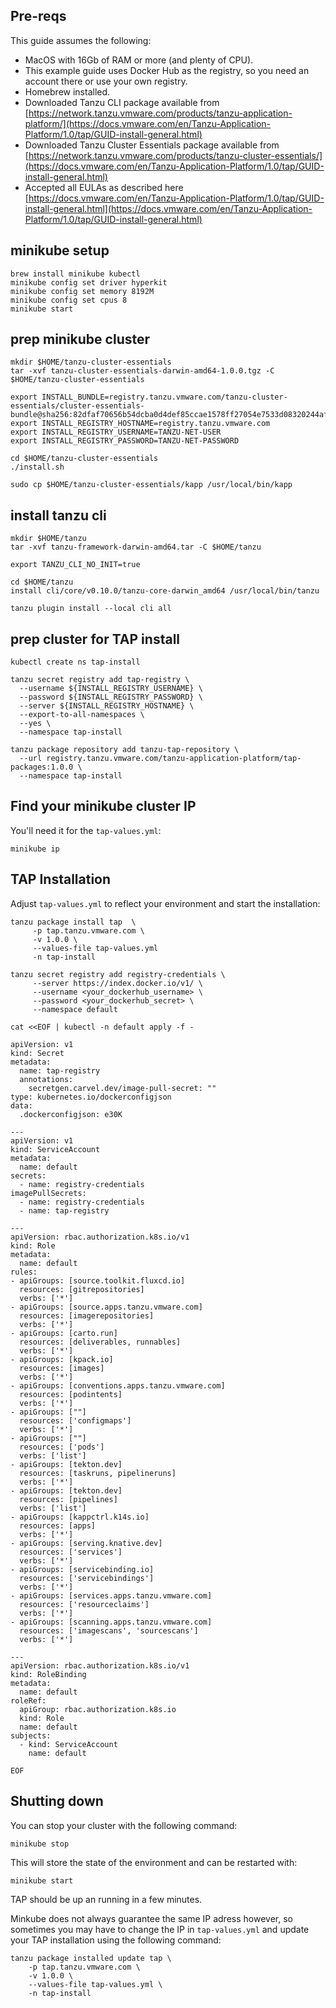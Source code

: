 ## Pre-reqs
This guide assumes the following:

* MacOS with 16Gb of RAM or more (and plenty of CPU).
* This example guide uses Docker Hub as the registry, so you need an account there or use your own registry.
* Homebrew installed.
* Downloaded Tanzu CLI package available from [https://network.tanzu.vmware.com/products/tanzu-application-platform/](https://docs.vmware.com/en/Tanzu-Application-Platform/1.0/tap/GUID-install-general.html)
* Downloaded Tanzu Cluster Essentials package available from [https://network.tanzu.vmware.com/products/tanzu-cluster-essentials/](https://docs.vmware.com/en/Tanzu-Application-Platform/1.0/tap/GUID-install-general.html)
* Accepted all EULAs as described here [https://docs.vmware.com/en/Tanzu-Application-Platform/1.0/tap/GUID-install-general.html](https://docs.vmware.com/en/Tanzu-Application-Platform/1.0/tap/GUID-install-general.html)


## minikube setup

```
brew install minikube kubectl
minikube config set driver hyperkit
minikube config set memory 8192M
minikube config set cpus 8
minikube start
```

## prep minikube cluster

```
mkdir $HOME/tanzu-cluster-essentials
tar -xvf tanzu-cluster-essentials-darwin-amd64-1.0.0.tgz -C $HOME/tanzu-cluster-essentials

export INSTALL_BUNDLE=registry.tanzu.vmware.com/tanzu-cluster-essentials/cluster-essentials-bundle@sha256:82dfaf70656b54dcba0d4def85ccae1578ff27054e7533d08320244af7fb0343
export INSTALL_REGISTRY_HOSTNAME=registry.tanzu.vmware.com
export INSTALL_REGISTRY_USERNAME=TANZU-NET-USER
export INSTALL_REGISTRY_PASSWORD=TANZU-NET-PASSWORD

cd $HOME/tanzu-cluster-essentials
./install.sh

sudo cp $HOME/tanzu-cluster-essentials/kapp /usr/local/bin/kapp
```

## install tanzu cli

```
mkdir $HOME/tanzu
tar -xvf tanzu-framework-darwin-amd64.tar -C $HOME/tanzu

export TANZU_CLI_NO_INIT=true

cd $HOME/tanzu
install cli/core/v0.10.0/tanzu-core-darwin_amd64 /usr/local/bin/tanzu

tanzu plugin install --local cli all
```

## prep cluster for TAP install

```
kubectl create ns tap-install

tanzu secret registry add tap-registry \
  --username ${INSTALL_REGISTRY_USERNAME} \
  --password ${INSTALL_REGISTRY_PASSWORD} \
  --server ${INSTALL_REGISTRY_HOSTNAME} \
  --export-to-all-namespaces \
  --yes \
  --namespace tap-install

tanzu package repository add tanzu-tap-repository \
  --url registry.tanzu.vmware.com/tanzu-application-platform/tap-packages:1.0.0 \
  --namespace tap-install
```

## Find your minikube cluster IP

You'll need it for the `tap-values.yml`:

```
minikube ip
```

## TAP Installation

Adjust `tap-values.yml` to reflect your environment and start the installation:

```
tanzu package install tap  \
     -p tap.tanzu.vmware.com \
     -v 1.0.0 \
     --values-file tap-values.yml 
     -n tap-install  

tanzu secret registry add registry-credentials \
     --server https://index.docker.io/v1/ \
     --username <your_dockerhub_username> \
     --password <your_dockerhub_secret> \
     --namespace default

cat <<EOF | kubectl -n default apply -f -

apiVersion: v1
kind: Secret
metadata:
  name: tap-registry
  annotations:
    secretgen.carvel.dev/image-pull-secret: ""
type: kubernetes.io/dockerconfigjson
data:
  .dockerconfigjson: e30K

---
apiVersion: v1
kind: ServiceAccount
metadata:
  name: default
secrets:
  - name: registry-credentials
imagePullSecrets:
  - name: registry-credentials
  - name: tap-registry

---
apiVersion: rbac.authorization.k8s.io/v1
kind: Role
metadata:
  name: default
rules:
- apiGroups: [source.toolkit.fluxcd.io]
  resources: [gitrepositories]
  verbs: ['*']
- apiGroups: [source.apps.tanzu.vmware.com]
  resources: [imagerepositories]
  verbs: ['*']
- apiGroups: [carto.run]
  resources: [deliverables, runnables]
  verbs: ['*']
- apiGroups: [kpack.io]
  resources: [images]
  verbs: ['*']
- apiGroups: [conventions.apps.tanzu.vmware.com]
  resources: [podintents]
  verbs: ['*']
- apiGroups: [""]
  resources: ['configmaps']
  verbs: ['*']
- apiGroups: [""]
  resources: ['pods']
  verbs: ['list']
- apiGroups: [tekton.dev]
  resources: [taskruns, pipelineruns]
  verbs: ['*']
- apiGroups: [tekton.dev]
  resources: [pipelines]
  verbs: ['list']
- apiGroups: [kappctrl.k14s.io]
  resources: [apps]
  verbs: ['*']
- apiGroups: [serving.knative.dev]
  resources: ['services']
  verbs: ['*']
- apiGroups: [servicebinding.io]
  resources: ['servicebindings']
  verbs: ['*']
- apiGroups: [services.apps.tanzu.vmware.com]
  resources: ['resourceclaims']
  verbs: ['*']
- apiGroups: [scanning.apps.tanzu.vmware.com]
  resources: ['imagescans', 'sourcescans']
  verbs: ['*']

---
apiVersion: rbac.authorization.k8s.io/v1
kind: RoleBinding
metadata:
  name: default
roleRef:
  apiGroup: rbac.authorization.k8s.io
  kind: Role
  name: default
subjects:
  - kind: ServiceAccount
    name: default

EOF
```

## Shutting down

You can stop your cluster with the following command:

```
minikube stop
```

This will store the state of the environment and can be restarted with:

```
minikube start
```
TAP should be up an running in a few minutes.

Minkube does not always guarantee the same IP adress however, so sometimes you may have to change the IP in `tap-values.yml` and update your TAP installation using the following command:

```
tanzu package installed update tap \
    -p tap.tanzu.vmware.com \
    -v 1.0.0 \
    --values-file tap-values.yml \
    -n tap-install
```